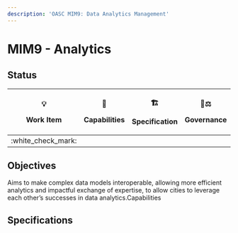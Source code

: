 ```yaml
---
description: 'OASC MIM9: Data Analytics Management'
---
```


# MIM9 - Analytics

## Status <a href="mim1-contextinformationmanagement-goal" id="mim1-contextinformationmanagement-goal"></a>

| <p><span data-gb-custom-inline data-tag="emoji" data-code="1f4a1">💡</span> </p><p>Work Item</p> | <p><span data-gb-custom-inline data-tag="emoji" data-code="1f9e9">🧩</span> </p><p>Capabilities</p> | <p><span data-gb-custom-inline data-tag="emoji" data-code="1f3d7">🏗</span> </p><p>Specification</p> | <p><span data-gb-custom-inline data-tag="emoji" data-code="1f469-2696">👩⚖</span> </p><p>Governance</p> |
| :----------------------------------------------------------------------------------------------: | :-------------------------------------------------------------------------------------------------: | :--------------------------------------------------------------------------------------------------: | :-----------------------------------------------------------------------------------------------------: |
|                                       :white\_check\_mark:                                       |                                                                                                     |                                                                                                      |                                                                                                         |

## Objectives <a href="mim1-contextinformationmanagement-goal" id="mim1-contextinformationmanagement-goal"></a>

Aims to make complex data models interoperable, allowing more efficient analytics and impactful exchange of expertise, to allow cities to leverage each other’s successes in data analytics.Capabilities

## Specifications <a href="mim3-ecosystemtransactionmanagement-recommendedspecifications" id="mim3-ecosystemtransactionmanagement-recommendedspecifications"></a>
